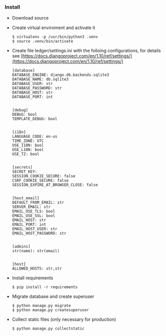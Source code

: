 ### Install
* Download source
* Create virtual enviroment and activate it

  ```
  $ virtualenv -p /usr/bin/python3 .venv
  $ source .venv/bin/activate
  ```
* Create file ledger/settings.ini with the folloing configurations, for details
  see [https://docs.djangoproject.com/en/1.10/ref/settings/](https://docs.djangoproject.com/en/1.10/ref/settings/)

  ```
  [database]
  DATABASE_ENGINE: django.db.backends.sqlite3
  DATABASE_NAME: db.sqlite3
  DATABASE_USER: str
  DATABASE_PASSWORD: str
  DATABASE_HOST: str
  DATABASE_PORT: int


  [debug]
  DEBUG: bool
  TEMPLATE_DEBUG: bool


  [i18n]
  LANGUAGE_CODE: en-us
  TIME_ZONE: UTC
  USE_I18N: bool
  USE_L10N: bool
  USE_TZ: bool


  [secrets]
  SECRET_KEY:
  SESSION_COOKIE_SECURE: false
  CSRF_COOKIE_SECURE: false
  SESSION_EXPIRE_AT_BROWSER_CLOSE: false


  [host_email]
  DEFAULT_FROM_EMAIL: str
  SERVER_EMAIL: str
  EMAIL_USE_TLS: bool
  EMAIL_USE_SSL: bool
  EMAIL_HOST: str
  EMAIL_PORT: int
  EMAIL_HOST_USER: str
  EMAIL_HOST_PASSWORD: str


  [admins]
  str(name): str(email)


  [host]
  ALLOWED_HOSTS: str,str
  ```
* Install requirements

  ```
  $ pip install -r requirements
  ```
* Migrate database and create superuser

  ```
  $ python manage.py migrate
  $ python manage.py createsuperuser
  ```
* Collect static files (only necessary for production)

  ```
  $ python manage.py collectstatic
  ```
